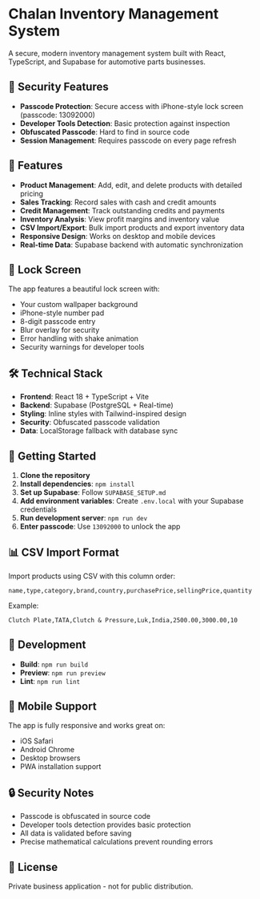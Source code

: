 # Chalan Inventory Management System

A secure, modern inventory management system built with React, TypeScript, and Supabase for automotive parts businesses.

## 🔐 Security Features

- **Passcode Protection**: Secure access with iPhone-style lock screen (passcode: 13092000)
- **Developer Tools Detection**: Basic protection against inspection
- **Obfuscated Passcode**: Hard to find in source code
- **Session Management**: Requires passcode on every page refresh

## 🚀 Features

- **Product Management**: Add, edit, and delete products with detailed pricing
- **Sales Tracking**: Record sales with cash and credit amounts
- **Credit Management**: Track outstanding credits and payments
- **Inventory Analysis**: View profit margins and inventory value
- **CSV Import/Export**: Bulk import products and export inventory data
- **Responsive Design**: Works on desktop and mobile devices
- **Real-time Data**: Supabase backend with automatic synchronization

## 📱 Lock Screen

The app features a beautiful lock screen with:
- Your custom wallpaper background
- iPhone-style number pad
- 8-digit passcode entry
- Blur overlay for security
- Error handling with shake animation
- Security warnings for developer tools

## 🛠️ Technical Stack

- **Frontend**: React 18 + TypeScript + Vite
- **Backend**: Supabase (PostgreSQL + Real-time)
- **Styling**: Inline styles with Tailwind-inspired design
- **Security**: Obfuscated passcode validation
- **Data**: LocalStorage fallback with database sync

## 🚀 Getting Started

1. **Clone the repository**
2. **Install dependencies**: `npm install`
3. **Set up Supabase**: Follow `SUPABASE_SETUP.md`
4. **Add environment variables**: Create `.env.local` with your Supabase credentials
5. **Run development server**: `npm run dev`
6. **Enter passcode**: Use `13092000` to unlock the app

## 📊 CSV Import Format

Import products using CSV with this column order:
```
name,type,category,brand,country,purchasePrice,sellingPrice,quantity
```

Example:
```
Clutch Plate,TATA,Clutch & Pressure,Luk,India,2500.00,3000.00,10
```

## 🔧 Development

- **Build**: `npm run build`
- **Preview**: `npm run preview`
- **Lint**: `npm run lint`

## 📱 Mobile Support

The app is fully responsive and works great on:
- iOS Safari
- Android Chrome
- Desktop browsers
- PWA installation support

## 🔒 Security Notes

- Passcode is obfuscated in source code
- Developer tools detection provides basic protection
- All data is validated before saving
- Precise mathematical calculations prevent rounding errors

## 📄 License

Private business application - not for public distribution.
